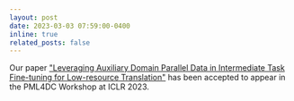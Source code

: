 ```yaml
---
layout: post
date: 2023-03-03 07:59:00-0400
inline: true
related_posts: false
---
```


<!-- A simple inline announcement with Markdown emoji! :sparkles: :smile: -->
Our paper ["Leveraging Auxiliary Domain Parallel Data in Intermediate Task Fine-tuning for Low-resource Translation"](https://arxiv.org/abs/2306.01382) has been accepted to appear in the PML4DC Workshop at ICLR 2023.
